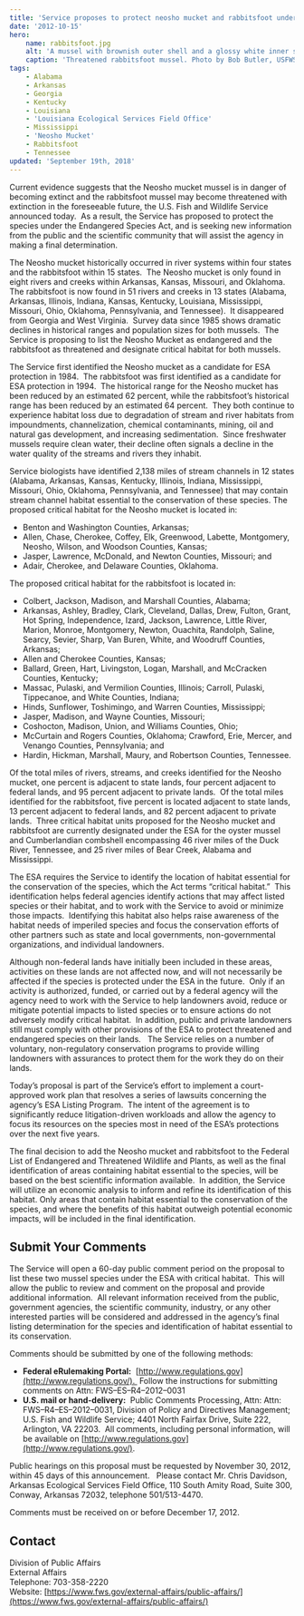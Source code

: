 ```yaml
---
title: 'Service proposes to protect neosho mucket and rabbitsfoot under the Endangered Species Act'
date: '2012-10-15'
hero:
    name: rabbitsfoot.jpg
    alt: 'A mussel with brownish outer shell and a glossy white inner shell that resembles a baked potato.'
    caption: 'Threatened rabbitsfoot mussel. Photo by Bob Butler, USFWS.'
tags:
    - Alabama
    - Arkansas
    - Georgia
    - Kentucky
    - Louisiana
    - 'Louisiana Ecological Services Field Office'
    - Mississippi
    - 'Neosho Mucket'
    - Rabbitsfoot
    - Tennessee
updated: 'September 19th, 2018'
---
```


Current evidence suggests that the Neosho mucket mussel is in danger of becoming extinct and the rabbitsfoot mussel may become threatened with extinction in the foreseeable future, the U.S. Fish and Wildlife Service announced today.  As a result, the Service has proposed to protect the species under the Endangered Species Act, and is seeking new information from the public and the scientific community that will assist the agency in making a final determination.

The Neosho mucket historically occurred in river systems within four states and the rabbitsfoot within 15 states.  The Neosho mucket is only found in eight rivers and creeks within Arkansas, Kansas, Missouri, and Oklahoma.  The rabbitsfoot is now found in 51 rivers and creeks in 13 states (Alabama, Arkansas, Illinois, Indiana, Kansas, Kentucky, Louisiana, Mississippi, Missouri, Ohio, Oklahoma, Pennsylvania, and Tennessee).  It disappeared from Georgia and West Virginia.  Survey data since 1985 shows dramatic declines in historical ranges and population sizes for both mussels.  The Service is proposing to list the Neosho Mucket as endangered and the rabbitsfoot as threatened and designate critical habitat for both mussels.

The Service first identified the Neosho mucket as a candidate for ESA protection in 1984.  The rabbitsfoot was first identified as a candidate for ESA protection in 1994.  The historical range for the Neosho mucket has been reduced by an estimated 62 percent, while the rabbitsfoot’s historical range has been reduced by an estimated 64 percent.  They both continue to experience habitat loss due to degradation of stream and river habitats from impoundments, channelization, chemical contaminants, mining, oil and natural gas development, and increasing sedimentation.  Since freshwater mussels require clean water, their decline often signals a decline in the water quality of the streams and rivers they inhabit.

Service biologists have identified 2,138 miles of stream channels in 12 states (Alabama, Arkansas, Kansas, Kentucky, Illinois, Indiana, Mississippi, Missouri, Ohio, Oklahoma, Pennsylvania, and Tennessee) that may contain stream channel habitat essential to the conservation of these species. The proposed critical habitat for the Neosho mucket is located in:

* Benton and Washington Counties, Arkansas;
* Allen, Chase, Cherokee, Coffey, Elk, Greenwood, Labette, Montgomery, Neosho, Wilson, and Woodson Counties, Kansas;
* Jasper, Lawrence, McDonald, and Newton Counties, Missouri; and
* Adair, Cherokee, and Delaware Counties, Oklahoma.

The proposed critical habitat for the rabbitsfoot is located in:

* Colbert, Jackson, Madison, and Marshall Counties, Alabama;
* Arkansas, Ashley, Bradley, Clark, Cleveland, Dallas, Drew, Fulton, Grant, Hot Spring, Independence, Izard, Jackson, Lawrence, Little River, Marion, Monroe, Montgomery, Newton, Ouachita, Randolph, Saline, Searcy, Sevier, Sharp, Van Buren, White, and Woodruff Counties, Arkansas;
* Allen and Cherokee Counties, Kansas;
* Ballard, Green, Hart, Livingston, Logan, Marshall, and McCracken Counties, Kentucky;
* Massac, Pulaski, and Vermilion Counties, Illinois; Carroll, Pulaski, Tippecanoe, and White Counties, Indiana;
* Hinds, Sunflower, Toshimingo, and Warren Counties, Mississippi;
* Jasper, Madison, and Wayne Counties, Missouri;
* Coshocton, Madison, Union, and Williams Counties, Ohio;
* McCurtain and Rogers Counties, Oklahoma; Crawford, Erie, Mercer, and Venango Counties, Pennsylvania; and
* Hardin, Hickman, Marshall, Maury, and Robertson Counties, Tennessee.

Of the total miles of rivers, streams, and creeks identified for the Neosho mucket, one percent is adjacent to state lands, four percent adjacent to federal lands, and 95 percent adjacent to private lands.  Of the total miles identified for the rabbitsfoot, five percent is located adjacent to state lands, 13 percent adjacent to federal lands, and 82 percent adjacent to private lands.  Three critical habitat units proposed for the Neosho mucket and rabbitsfoot are currently designated under the ESA for the oyster mussel and Cumberlandian combshell encompassing 46 river miles of the Duck River, Tennessee, and 25 river miles of Bear Creek, Alabama and Mississippi.

The ESA requires the Service to identify the location of habitat essential for the conservation of the species, which the Act terms “critical habitat.”  This identification helps federal agencies identify actions that may affect listed species or their habitat, and to work with the Service to avoid or minimize those impacts.  Identifying this habitat also helps raise awareness of the habitat needs of imperiled species and focus the conservation efforts of other partners such as state and local governments, non-governmental organizations, and individual landowners.

Although non-federal lands have initially been included in these areas, activities on these lands are not affected now, and will not necessarily be affected if the species is protected under the ESA in the future.  Only if an activity is authorized, funded, or carried out by a federal agency will the agency need to work with the Service to help landowners avoid, reduce or mitigate potential impacts to listed species or to ensure actions do not adversely modify critical habitat.  In addition, public and private landowners still must comply with other provisions of the ESA to protect threatened and endangered species on their lands.   The Service relies on a number of voluntary, non-regulatory conservation programs to provide willing landowners with assurances to protect them for the work they do on their lands.

Today’s proposal is part of the Service’s effort to implement a court-approved work plan that resolves a series of lawsuits concerning the agency’s ESA Listing Program.  The intent of the agreement is to significantly reduce litigation-driven workloads and allow the agency to focus its resources on the species most in need of the ESA’s protections over the next five years.

The final decision to add the Neosho mucket and rabbitsfoot to the Federal List of Endangered and Threatened Wildlife and Plants, as well as the final identification of areas containing habitat essential to the species, will be based on the best scientific information available.  In addition, the Service will utilize an economic analysis to inform and refine its identification of this habitat. Only areas that contain habitat essential to the conservation of the species, and where the benefits of this habitat outweigh potential economic impacts, will be included in the final identification.

## Submit Your Comments

The Service will open a 60-day public comment period on the proposal to list these two mussel species under the ESA with critical habitat.  This will allow the public to review and comment on the proposal and provide additional information.  All relevant information received from the public, government agencies, the scientific community, industry, or any other interested parties will be considered and addressed in the agency’s final listing determination for the species and identification of habitat essential to its conservation.

Comments should be submitted by one of the following methods:

* **Federal eRulemaking Portal:**  [http://www.regulations.gov](http://www.regulations.gov/).  Follow the instructions for submitting comments on Attn: FWS–ES–R4–2012–0031
* **U.S. mail or hand-delivery:**  Public Comments Processing, Attn: Attn: FWS–R4–ES–2012–0031, Division of Policy and Directives Management; U.S. Fish and Wildlife Service; 4401 North Fairfax Drive, Suite 222, Arlington, VA 22203.  All comments, including personal information, will be available on [http://www.regulations.gov](http://www.regulations.gov/).

Public hearings on this proposal must be requested by November 30, 2012, within 45 days of this announcement.   Please contact Mr. Chris Davidson, Arkansas Ecological Services Field Office, 110 South Amity Road, Suite 300, Conway, Arkansas 72032, telephone 501/513-4470.

Comments must be received on or before December 17, 2012.

## Contact

Division of Public Affairs  
External Affairs  
Telephone: 703-358-2220  
Website: [https://www.fws.gov/external-affairs/public-affairs/](https://www.fws.gov/external-affairs/public-affairs/)

